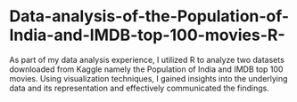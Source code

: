 # Data-analysis-of-the-Population-of-India-and-IMDB-top-100-movies-R-
As part of my data analysis experience, I utilized R to analyze two datasets downloaded from Kaggle namely the Population of India and IMDB top 100 movies. Using visualization techniques, I gained insights into the underlying data and its representation and effectively communicated the findings.

